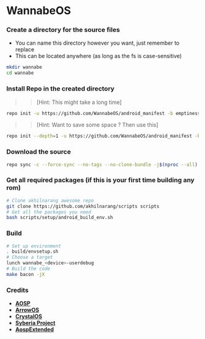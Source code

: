 # WannabeOS

### Create a directory for the source files
* You can name this directory however you want, just remember to replace 
* This can be located anywhere (as long as the fs is case-sensitive)

```bash 
mkdir wannabe 
cd wannabe
```

### Install Repo in the created directory

>> [Hint: This might take a long time]

```bash
repo init -u https://github.com/WannabeOS/android_manifest -b emptiness
```

>> [Hint: Want to save some space ? Then use this]

```bash
repo init --depth=1 -u https://github.com/WannabeOS/android_manifest -b emptiness
```

### Download the source
```bash 
repo sync -c --force-sync --no-tags --no-clone-bundle -j$(nproc --all) --optimized-fetch
```

### Get all required packages (if this is your first time building any rom)
```bash
# Clone akhilnarang awesome repo
git clone https://github.com/akhilnarang/scripts scripts
# Get all the packages you need
bash scripts/setup/android_build_env.sh
```

### Build
```bash
# Set up environment
. build/envsetup.sh
# Choose a target
lunch wannabe_<device>-userdebug
# Build the code
make bacon -jX
```

### Credits
 * [**AOSP**](https://android.googlesource.com) 
 * [**ArrowOS**](https://github.com/ArrowOS)
 * [**CrystalOS**](https://github.com/CrystalOS-Temp)
 * [**Syberia Project**](https://github.com/syberia-project)
 * [**AospExtended**]( https://github.com/AospExtended)

 
